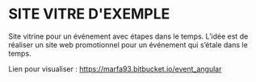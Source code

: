 # SITE VITRE D'EXEMPLE #

Site vitrine pour un événement avec étapes dans le temps.
L’idée est de réaliser un site web promotionnel pour un événement qui s’étale dans le temps.

Lien pour visualiser : https://marfa93.bitbucket.io/event_angular
